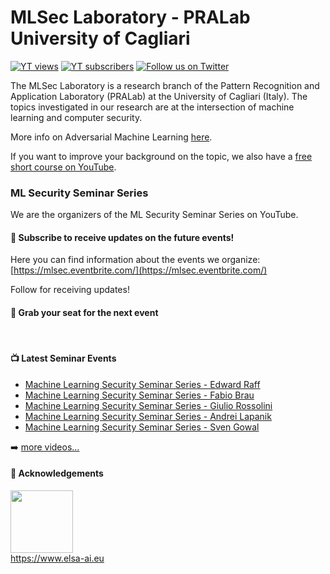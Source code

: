 # MLSec Laboratory - PRALab University of Cagliari

 [![YT views](https://img.shields.io/youtube/channel/views/UCfLweXOMiUVt0VUfBax1cRw?style=for-the-badge)](https://www.youtube.com/channel/UCfLweXOMiUVt0VUfBax1cRw?sub_confirmation=1)
 [![YT subscribers](https://img.shields.io/youtube/channel/subscribers/UCfLweXOMiUVt0VUfBax1cRw?style=for-the-badge)](https://www.youtube.com/channel/UCfLweXOMiUVt0VUfBax1cRw?sub_confirmation=1)
 [![Follow us on Twitter](https://img.shields.io/twitter/follow/mlsec_lab?color=blue&style=for-the-badge)](https://twitter.com/mlsec_lab)

 
The MLSec Laboratory is a research branch of the Pattern Recognition and Application Laboratory (PRALab) at the University of Cagliari (Italy). 
The topics investigated in our research are at the intersection of machine learning and computer security.

More info on Adversarial Machine Learning [here](http://pralab.diee.unica.it/en/WhatIsAdversarialLearning).

If you want to improve your background on the topic, we also have a [free short course on YouTube](https://www.youtube.com/playlist?list=PLyaM1v1V1Ed_zDss3_kXlHEULSNmS0_Uz).

### ML Security Seminar Series

We are the organizers of the ML Security Seminar Series on YouTube. 

<div class="row-badge">
   <div class="scholar-profile-badge" user-name="Maura Pintor" user-id="Tu45bY4AAAAJ"></div>
   <div class="scholar-profile-badge" user-name="Luca Demetrio" user-id="1VFfrQEAAAAJ"></div>
   <div class="scholar-profile-badge" user-name="Angelo Sotgiu" user-id="7nNieGwAAAAJ"></div>
   <div class="scholar-profile-badge" user-name="Battista Biggio" user-id="OoUIOYwAAAAJ"></div>
   <div class="scholar-profile-badge" user-name="Ambra Demontis" user-id="n_GuF3EAAAAJ"></div>
   <div class="scholar-profile-badge" user-name="Fabio Roli" user-id="sCypmFAAAAAJ"></div>
   <script src="js/widget.js"></script>
</div>

#### :pushpin: Subscribe to receive updates on the future events!

Here you can find information about the events we organize: [https://mlsec.eventbrite.com/](https://mlsec.eventbrite.com/)

Follow for receiving updates!

#### :date: Grab your seat for the next event

<br>

<div id="eventbrite-widget-container-566245093317"></div>

<script src="https://www.eventbrite.com/static/widgets/eb_widgets.js"></script>

<div id="eventbrite-widget-container-598378394887"></div>

<div id="eventbrite-widget-container-618896956457"></div>

<script src="https://www.eventbrite.com/static/widgets/eb_widgets.js"></script>

<script type="text/javascript">
    var exampleCallback = function() {
        console.log('Order complete!');
    };

    window.EBWidgets.createWidget({
        // Required
        widgetType: 'checkout',
        eventId: '618896956457',
        iframeContainerId: 'eventbrite-widget-container-618896956457',

        // Optional
        iframeContainerHeight: 425,  // Widget height in pixels. Defaults to a minimum of 425px if not provided
        onOrderComplete: exampleCallback  // Method called when an order has successfully completed
    });
</script>


#### :tv: Latest Seminar Events

<!-- BLOG-POST-LIST:START -->
- [Machine Learning Security Seminar Series - Edward Raff](https://www.youtube.com/watch?v=qjXp5tGwQ2w)
- [Machine Learning Security Seminar Series - Fabio Brau](https://www.youtube.com/watch?v=5B-P1TWvBGI)
- [Machine Learning Security Seminar Series - Giulio Rossolini](https://www.youtube.com/watch?v=oxPmRTfDUGk)
- [Machine Learning Security Seminar Series - Andrei Lapanik](https://www.youtube.com/watch?v=PFWFJFXXb1Y)
- [Machine Learning Security Seminar Series - Sven Gowal](https://www.youtube.com/watch?v=lSjjamzOO8o)
<!-- BLOG-POST-LIST:END -->

 ➡️ [more videos...](https://www.youtube.com/channel/UCfLweXOMiUVt0VUfBax1cRw)

<script async src="https://www.googletagmanager.com/gtag/js?id=UA-XXXXXXXXX-X"></script>
<script>
  window.dataLayer = window.dataLayer || [];
  function gtag(){dataLayer.push(arguments);}
  gtag('js', new Date());

  gtag('config', 'UA-XXXXXXXXX-X');
</script>


#### :pray: Acknowledgements
<img src="https://www.elsa-ai.eu/images/logo/elsa_logo_RGB_twocolor.jpg" width="100" height="100"> <br> https://www.elsa-ai.eu
